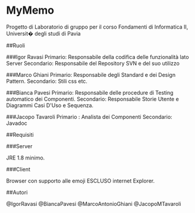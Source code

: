 # MyMemo

Progetto di Laboratorio di gruppo per il corso Fondamenti di Informatica II, Universit� degli studi di Pavia

##Ruoli

###Igor Ravasi 
		Primario: Responsabile della codifica delle funzionalità lato Server
		Secondario: Responsabile del Repository SVN e del suo utilizzo
	
###Marco Ghiani
		Primario: Responsabile degli Standard e dei Design Pattern.
		Secondario: Stili css etc.
	
###Bianca Pavesi
		Primario: Responsabile delle procedure di Testing automatico dei Componenti.
		Secondario: Responsabile Storie Utente e Diagrammi Casi D'Uso e Sequenza.

###Jacopo Tavaroli
		Primario : Analista dei Componenti
		Secondario: Javadoc

##Requisiti
	
###Server

JRE 1.8 minimo.
	

###Client
	
Browser con supporto alle emoji ESCLUSO internet Explorer.

##Autori

@IgorRavasi @BiancaPavesi @MarcoAntonioGhiani @JacopoMTavaroli


